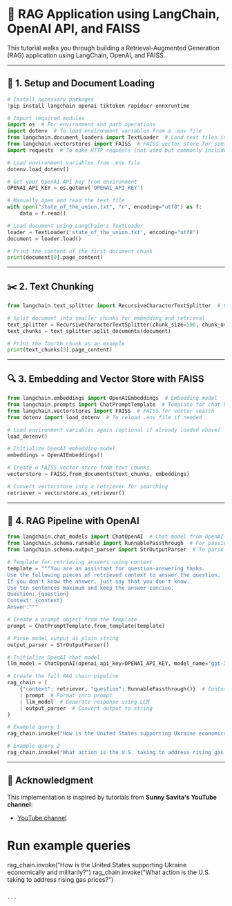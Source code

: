 # 📘 RAG Application using LangChain, OpenAI API, and FAISS

This tutorial walks you through building a Retrieval-Augmented Generation (RAG) application using LangChain, OpenAI, and FAISS.

---

## 🔧 1. Setup and Document Loading

```python
# Install necessary packages
!pip install langchain openai tiktoken rapidocr-onnxruntime

# Import required modules
import os  # For environment and path operations
import dotenv  # To load environment variables from a .env file
from langchain.document_loaders import TextLoader  # Load text files into LangChain
from langchain.vectorstores import FAISS  # FAISS vector store for similarity search
import requests  # To make HTTP requests (not used but commonly included)

# Load environment variables from .env file
dotenv.load_dotenv()

# Get your OpenAI API key from environment
OPENAI_API_KEY = os.getenv('OPENAI_API_KEY')

# Manually open and read the text file
with open("state_of_the_union.txt", "r", encoding="utf8") as f:
    data = f.read()

# Load document using LangChain's TextLoader
loader = TextLoader('state_of_the_union.txt', encoding="utf8")
document = loader.load()

# Print the content of the first document chunk
print(document[0].page_content)
```

---

## ✂️ 2. Text Chunking

```python
from langchain.text_splitter import RecursiveCharacterTextSplitter  # For text chunking

# Split document into smaller chunks for embedding and retrieval
text_splitter = RecursiveCharacterTextSplitter(chunk_size=500, chunk_overlap=50)
text_chunks = text_splitter.split_documents(document)

# Print the fourth chunk as an example
print(text_chunks[3].page_content)
```

---

## 🔍 3. Embedding and Vector Store with FAISS

```python
from langchain.embeddings import OpenAIEmbeddings  # Embedding model
from langchain.prompts import ChatPromptTemplate  # Template for chat-based prompts
from langchain.vectorstores import FAISS  # FAISS for vector search
from dotenv import load_dotenv  # To reload .env file if needed

# Load environment variables again (optional if already loaded above)
load_dotenv()

# Initialize OpenAI embedding model
embeddings = OpenAIEmbeddings()

# Create a FAISS vector store from text chunks
vectorstore = FAISS.from_documents(text_chunks, embeddings)

# Convert vectorstore into a retriever for searching
retriever = vectorstore.as_retriever()
```

---

## 🧠 4. RAG Pipeline with OpenAI

```python
from langchain.chat_models import ChatOpenAI  # Chat model from OpenAI
from langchain.schema.runnable import RunnablePassthrough  # For passing the query directly
from langchain.schema.output_parser import StrOutputParser  # To parse output as string

# Template for retrieving answers using context
template = """You are an assistant for question-answering tasks.
Use the following pieces of retrieved context to answer the question.
If you don't know the answer, just say that you don't know.
Use ten sentences maximum and keep the answer concise.
Question: {question}
Context: {context}
Answer:"""

# Create a prompt object from the template
prompt = ChatPromptTemplate.from_template(template)

# Parse model output as plain string
output_parser = StrOutputParser()

# Initialize OpenAI chat model
llm_model = ChatOpenAI(openai_api_key=OPENAI_API_KEY, model_name="gpt-3.5-turbo")

# Create the full RAG chain pipeline
rag_chain = (
    {"context": retriever, "question": RunnablePassthrough()}  # Context from retriever, question directly passed
    | prompt  # Format into prompt
    | llm_model  # Generate response using LLM
    | output_parser  # Convert output to string
)

# Example query 1
rag_chain.invoke("How is the United States supporting Ukraine economically and militarily?")

# Example query 2
rag_chain.invoke("What action is the U.S. taking to address rising gas prices?")
```

---


## 🙏 Acknowledgment
This implementation is inspired by tutorials from **Sunny Savita's YouTube channel**:
- [YouTube channel](https://youtu.be/y_act32Gjbc?si=5kSKvRwkQoVnswAh)

# Run example queries
rag_chain.invoke("How is the United States supporting Ukraine economically and militarily?")
rag_chain.invoke("What action is the U.S. taking to address rising gas prices?")
```

---
